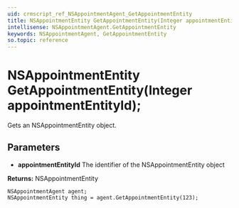 ```yaml
---
uid: crmscript_ref_NSAppointmentAgent_GetAppointmentEntity
title: NSAppointmentEntity GetAppointmentEntity(Integer appointmentEntityId);
intellisense: NSAppointmentAgent.GetAppointmentEntity
keywords: NSAppointmentAgent, GetAppointmentEntity
so.topic: reference
---
```


# NSAppointmentEntity GetAppointmentEntity(Integer appointmentEntityId);

Gets an NSAppointmentEntity object.

## Parameters

* **appointmentEntityId** The identifier of the NSAppointmentEntity object

**Returns:** NSAppointmentEntity

```crmscript
NSAppointmentAgent agent;
NSAppointmentEntity thing = agent.GetAppointmentEntity(123);
```

